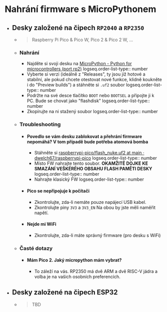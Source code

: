 # Nahrání firmware s MicroPythonem
- ## Desky založené na čipech `RP2040` a `RP2350`
	- > Raspberry Pi Pico & Pico W, Pico 2 & Pico 2 W, ...
	- ### Nahrání
		- Najděte si svoji desku na [MicroPython - Python for microcontrollers (port rp2)](https://micropython.org/download/?port=rp2)
		  logseq.order-list-type:: number
		- Vyberte si verzi (ideálně z "Releases", ty jsou již hotové a stabilní, ale pokud chcete otestovat nové funkce, klidně koukněte i do "Preview builds") a stáhněte si `.uf2` soubor
		  logseq.order-list-type:: number
		- Podržte na své desce tlačítko `BOOT` nebo `BOOTSEL` a připojte ji k PC. Bude se chovat jako "flashdisk"
		  logseq.order-list-type:: number
		- Zkopírujte na ni stažený soubor
		  logseq.order-list-type:: number
	- ### Troubleshooting
		- #### Povedlo se vám desku zablokovat a přehrání firmware nepomáhá? V tom případě bude potřeba atomová bomba
			- Stáhněte si [raspberrypi-pico/flash_nuke.uf2 at main · dwelch67/raspberrypi-pico](https://github.com/dwelch67/raspberrypi-pico/blob/main/flash_nuke.uf2)
			  logseq.order-list-type:: number
			- Místo FW nahrajte tento soubor. **OKAMŽITĚ DOJKE KE SMAZÁNÍ VEŠKÉRÉHO OBSAHU FLASH PAMĚTI DESKY**
			  logseq.order-list-type:: number
			- Nahrajte klasický FW
			  logseq.order-list-type:: number
		- #### Pico se nepřipojuje k počítači
			- Zkontrolujte, zda-li nemáte pouze napájecí USB kabel.
			- Zkontrolujte piny `3V3` a `3V3_EN` Na obou by jste měli naměřit napětí.
		- #### Nejde mi WiFi
			- Zkontrolujte, zda-li máte správný firmware (pro desku s WiFi)
	- ### Časté dotazy
		- #### Mám Pico 2. Jaký micropython mám vybrat?
			- To záleží na vás. RP2350 má dvě ARM a dvě RISC-V jádra a volba je na vašich osobních preferencích.
- ## Desky založené na čipech ESP32
	- >TBD